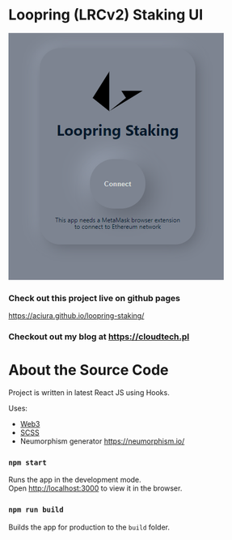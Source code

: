# Loopring (LRCv2) Staking UI

![Loopring Staking UI](https://raw.githubusercontent.com/aciura/loopring-staking/master/screenshot.png 'Screenshot for Loopring Staking UI')

### Check out this project live on github pages

https://aciura.github.io/loopring-staking/

### Checkout out my blog at https://cloudtech.pl

# About the Source Code

Project is written in latest React JS using Hooks.

Uses:

- [Web3](https://github.com/ethereum/web3.js/)
- [SCSS](https://sass-lang.com/)
- Neumorphism generator https://neumorphism.io/

### `npm start`

Runs the app in the development mode.<br />
Open [http://localhost:3000](http://localhost:3000) to view it in the browser.

### `npm run build`

Builds the app for production to the `build` folder.<br />
